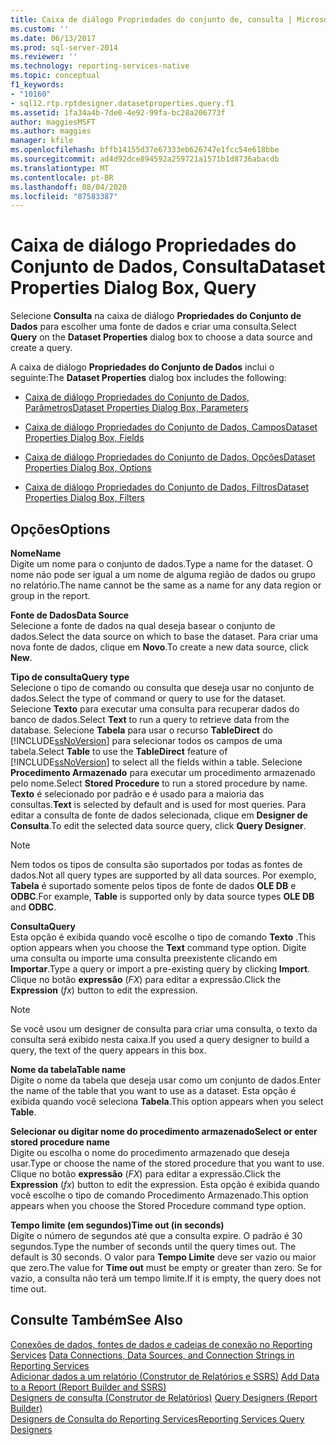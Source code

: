 ```yaml
---
title: Caixa de diálogo Propriedades do conjunto de, consulta | Microsoft Docs
ms.custom: ''
ms.date: 06/13/2017
ms.prod: sql-server-2014
ms.reviewer: ''
ms.technology: reporting-services-native
ms.topic: conceptual
f1_keywords:
- "10160"
- sql12.rtp.rptdesigner.datasetproperties.query.f1
ms.assetid: 1fa34a4b-7de0-4e92-99fa-bc28a206773f
author: maggiesMSFT
ms.author: maggies
manager: kfile
ms.openlocfilehash: bffb14155d37e67333eb626747e1fcc54e618bbe
ms.sourcegitcommit: ad4d92dce894592a259721a1571b1d8736abacdb
ms.translationtype: MT
ms.contentlocale: pt-BR
ms.lasthandoff: 08/04/2020
ms.locfileid: "87583387"
---
```

# <a name="dataset-properties-dialog-box-query"></a><span data-ttu-id="af7e8-102">Caixa de diálogo Propriedades do Conjunto de Dados, Consulta</span><span class="sxs-lookup"><span data-stu-id="af7e8-102">Dataset Properties Dialog Box, Query</span></span>
  <span data-ttu-id="af7e8-103">Selecione **Consulta** na caixa de diálogo **Propriedades do Conjunto de Dados** para escolher uma fonte de dados e criar uma consulta.</span><span class="sxs-lookup"><span data-stu-id="af7e8-103">Select **Query** on the **Dataset Properties** dialog box to choose a data source and create a query.</span></span>  
  
 <span data-ttu-id="af7e8-104">A caixa de diálogo **Propriedades do Conjunto de Dados** inclui o seguinte:</span><span class="sxs-lookup"><span data-stu-id="af7e8-104">The **Dataset Properties** dialog box includes the following:</span></span>  
  
-   [<span data-ttu-id="af7e8-105">Caixa de diálogo Propriedades do Conjunto de Dados, Parâmetros</span><span class="sxs-lookup"><span data-stu-id="af7e8-105">Dataset Properties Dialog Box, Parameters</span></span>](report-data/dataset-properties-dialog-box-parameters.md)  
  
-   [<span data-ttu-id="af7e8-106">Caixa de diálogo Propriedades do Conjunto de Dados, Campos</span><span class="sxs-lookup"><span data-stu-id="af7e8-106">Dataset Properties Dialog Box, Fields</span></span>](../../2014/reporting-services/dataset-properties-dialog-box-fields.md)  
  
-   [<span data-ttu-id="af7e8-107">Caixa de diálogo Propriedades do Conjunto de Dados, Opções</span><span class="sxs-lookup"><span data-stu-id="af7e8-107">Dataset Properties Dialog Box, Options</span></span>](../../2014/reporting-services/dataset-properties-dialog-box-options.md)  
  
-   [<span data-ttu-id="af7e8-108">Caixa de diálogo Propriedades do Conjunto de Dados, Filtros</span><span class="sxs-lookup"><span data-stu-id="af7e8-108">Dataset Properties Dialog Box, Filters</span></span>](report-data/dataset-properties-dialog-box-filters.md)  
  
## <a name="options"></a><span data-ttu-id="af7e8-109">Opções</span><span class="sxs-lookup"><span data-stu-id="af7e8-109">Options</span></span>  
 <span data-ttu-id="af7e8-110">**Nome**</span><span class="sxs-lookup"><span data-stu-id="af7e8-110">**Name**</span></span>  
 <span data-ttu-id="af7e8-111">Digite um nome para o conjunto de dados.</span><span class="sxs-lookup"><span data-stu-id="af7e8-111">Type a name for the dataset.</span></span> <span data-ttu-id="af7e8-112">O nome não pode ser igual a um nome de alguma região de dados ou grupo no relatório.</span><span class="sxs-lookup"><span data-stu-id="af7e8-112">The name cannot be the same as a name for any data region or group in the report.</span></span>  
  
 <span data-ttu-id="af7e8-113">**Fonte de Dados**</span><span class="sxs-lookup"><span data-stu-id="af7e8-113">**Data Source**</span></span>  
 <span data-ttu-id="af7e8-114">Selecione a fonte de dados na qual deseja basear o conjunto de dados.</span><span class="sxs-lookup"><span data-stu-id="af7e8-114">Select the data source on which to base the dataset.</span></span> <span data-ttu-id="af7e8-115">Para criar uma nova fonte de dados, clique em **Novo**.</span><span class="sxs-lookup"><span data-stu-id="af7e8-115">To create a new data source, click **New**.</span></span>  
  
 <span data-ttu-id="af7e8-116">**Tipo de consulta**</span><span class="sxs-lookup"><span data-stu-id="af7e8-116">**Query type**</span></span>  
 <span data-ttu-id="af7e8-117">Selecione o tipo de comando ou consulta que deseja usar no conjunto de dados.</span><span class="sxs-lookup"><span data-stu-id="af7e8-117">Select the type of command or query to use for the dataset.</span></span> <span data-ttu-id="af7e8-118">Selecione **Texto** para executar uma consulta para recuperar dados do banco de dados.</span><span class="sxs-lookup"><span data-stu-id="af7e8-118">Select **Text** to run a query to retrieve data from the database.</span></span> <span data-ttu-id="af7e8-119">Selecione **Tabela** para usar o recurso **TableDirect** do [!INCLUDE[ssNoVersion](../includes/ssnoversion-md.md)] para selecionar todos os campos de uma tabela.</span><span class="sxs-lookup"><span data-stu-id="af7e8-119">Select **Table** to use the **TableDirect** feature of [!INCLUDE[ssNoVersion](../includes/ssnoversion-md.md)] to select all the fields within a table.</span></span> <span data-ttu-id="af7e8-120">Selecione **Procedimento Armazenado** para executar um procedimento armazenado pelo nome.</span><span class="sxs-lookup"><span data-stu-id="af7e8-120">Select **Stored Procedure** to run a stored procedure by name.</span></span> <span data-ttu-id="af7e8-121">**Texto** é selecionado por padrão e é usado para a maioria das consultas.</span><span class="sxs-lookup"><span data-stu-id="af7e8-121">**Text** is selected by default and is used for most queries.</span></span> <span data-ttu-id="af7e8-122">Para editar a consulta de fonte de dados selecionada, clique em **Designer de Consulta**.</span><span class="sxs-lookup"><span data-stu-id="af7e8-122">To edit the selected data source query, click **Query Designer**.</span></span>  
  
> [!NOTE]  
>  <span data-ttu-id="af7e8-123">Nem todos os tipos de consulta são suportados por todas as fontes de dados.</span><span class="sxs-lookup"><span data-stu-id="af7e8-123">Not all query types are supported by all data sources.</span></span> <span data-ttu-id="af7e8-124">Por exemplo, **Tabela** é suportado somente pelos tipos de fonte de dados **OLE DB** e **ODBC**.</span><span class="sxs-lookup"><span data-stu-id="af7e8-124">For example, **Table** is supported only by data source types **OLE DB** and **ODBC**.</span></span>  
  
 <span data-ttu-id="af7e8-125">**Consulta**</span><span class="sxs-lookup"><span data-stu-id="af7e8-125">**Query**</span></span>  
 <span data-ttu-id="af7e8-126">Esta opção é exibida quando você escolhe o tipo de comando **Texto** .</span><span class="sxs-lookup"><span data-stu-id="af7e8-126">This option appears when you choose the **Text** command type option.</span></span> <span data-ttu-id="af7e8-127">Digite uma consulta ou importe uma consulta preexistente clicando em **Importar**.</span><span class="sxs-lookup"><span data-stu-id="af7e8-127">Type a query or import a pre-existing query by clicking **Import**.</span></span> <span data-ttu-id="af7e8-128">Clique no botão **expressão** (*FX*) para editar a expressão.</span><span class="sxs-lookup"><span data-stu-id="af7e8-128">Click the **Expression** (*fx*) button to edit the expression.</span></span>  
  
> [!NOTE]  
>  <span data-ttu-id="af7e8-129">Se você usou um designer de consulta para criar uma consulta, o texto da consulta será exibido nesta caixa.</span><span class="sxs-lookup"><span data-stu-id="af7e8-129">If you used a query designer to build a query, the text of the query appears in this box.</span></span>  
  
 <span data-ttu-id="af7e8-130">**Nome da tabela**</span><span class="sxs-lookup"><span data-stu-id="af7e8-130">**Table name**</span></span>  
 <span data-ttu-id="af7e8-131">Digite o nome da tabela que deseja usar como um conjunto de dados.</span><span class="sxs-lookup"><span data-stu-id="af7e8-131">Enter the name of the table that you want to use as a dataset.</span></span> <span data-ttu-id="af7e8-132">Esta opção é exibida quando você seleciona **Tabela**.</span><span class="sxs-lookup"><span data-stu-id="af7e8-132">This option appears when you select **Table**.</span></span>  
  
 <span data-ttu-id="af7e8-133">**Selecionar ou digitar nome do procedimento armazenado**</span><span class="sxs-lookup"><span data-stu-id="af7e8-133">**Select or enter stored procedure name**</span></span>  
 <span data-ttu-id="af7e8-134">Digite ou escolha o nome do procedimento armazenado que deseja usar.</span><span class="sxs-lookup"><span data-stu-id="af7e8-134">Type or choose the name of the stored procedure that you want to use.</span></span> <span data-ttu-id="af7e8-135">Clique no botão **expressão** (*FX*) para editar a expressão.</span><span class="sxs-lookup"><span data-stu-id="af7e8-135">Click the **Expression** (*fx*) button to edit the expression.</span></span> <span data-ttu-id="af7e8-136">Esta opção é exibida quando você escolhe o tipo de comando Procedimento Armazenado.</span><span class="sxs-lookup"><span data-stu-id="af7e8-136">This option appears when you choose the Stored Procedure command type option.</span></span>  
  
 <span data-ttu-id="af7e8-137">**Tempo limite (em segundos)**</span><span class="sxs-lookup"><span data-stu-id="af7e8-137">**Time out (in seconds)**</span></span>  
 <span data-ttu-id="af7e8-138">Digite o número de segundos até que a consulta expire. O padrão é 30 segundos.</span><span class="sxs-lookup"><span data-stu-id="af7e8-138">Type the number of seconds until the query times out. The default is 30 seconds.</span></span> <span data-ttu-id="af7e8-139">O valor para **Tempo Limite** deve ser vazio ou maior que zero.</span><span class="sxs-lookup"><span data-stu-id="af7e8-139">The value for **Time out** must be empty or greater than zero.</span></span> <span data-ttu-id="af7e8-140">Se for vazio, a consulta não terá um tempo limite.</span><span class="sxs-lookup"><span data-stu-id="af7e8-140">If it is empty, the query does not time out.</span></span>  
  
## <a name="see-also"></a><span data-ttu-id="af7e8-141">Consulte Também</span><span class="sxs-lookup"><span data-stu-id="af7e8-141">See Also</span></span>  
 <span data-ttu-id="af7e8-142">[Conexões de dados, fontes de dados e cadeias de conexão no Reporting Services](../../2014/reporting-services/data-connections-data-sources-and-connection-strings-in-reporting-services.md) </span><span class="sxs-lookup"><span data-stu-id="af7e8-142">[Data Connections, Data Sources, and Connection Strings in Reporting Services](../../2014/reporting-services/data-connections-data-sources-and-connection-strings-in-reporting-services.md) </span></span>  
 <span data-ttu-id="af7e8-143">[Adicionar dados a um relatório &#40;Construtor de Relatórios e SSRS&#41;](report-data/report-datasets-ssrs.md) </span><span class="sxs-lookup"><span data-stu-id="af7e8-143">[Add Data to a Report &#40;Report Builder and SSRS&#41;](report-data/report-datasets-ssrs.md) </span></span>  
 <span data-ttu-id="af7e8-144">[Designers de consulta &#40;Construtor de Relatórios&#41;](../../2014/reporting-services/query-designers-report-builder.md) </span><span class="sxs-lookup"><span data-stu-id="af7e8-144">[Query Designers &#40;Report Builder&#41;](../../2014/reporting-services/query-designers-report-builder.md) </span></span>  
 [<span data-ttu-id="af7e8-145">Designers de Consulta do Reporting Services</span><span class="sxs-lookup"><span data-stu-id="af7e8-145">Reporting Services Query Designers</span></span>](../../2014/reporting-services/reporting-services-query-designers.md)  
  
  

